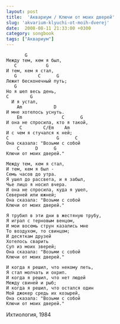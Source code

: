 ```yaml
---
layout: post
title:  'Аквариум / Ключи от моих дверей'
slug: 'akvarium-klyuchi-ot-moih-dverej'
date:  2008-08-11 21:33:00 +0300
category: songbook
tags: ["Аквариум"]
---
```


	       G
	Между тем, кем я был,
	   C           G
	И тем, кем я стал,
	   G        C      G
	Лежит бесконечный путь;
	   G
	Но я шел весь день,
	C        G
	  И я устал,
	    Am            D
	И мне хотелось уснуть.
	    Em               C      G
	И она не спросила, кто я такой,
	     С        С/Em    Am
	И с чем я стучался к ней;
	C                  G      C
	Она сказала: "Возьми с собой
	    C      D      G
	Ключи от моих дверей."
	
	Между тем, кем я стал,
	И тем, кем я был -
	Семь часов до утра.
	Я ушел до рассвета, и я забыл,
	Чье лицо я носил вчера.
	И она не спросила, куда я ушел,
	Северней или южней;
	Она сказала: "Возьми с собой
	Ключи от моих дверей."
	
	Я трубил в эти дни в жестяную трубу,
	Я играл с терновым венцом,
	И мои восемь струн казались мне
	То воздухом, то свинцом;
	И десяткам друзей
	Хотелось сварить
	Суп из моих зверей;
	Она сказала: "Возьми с собой
	Ключи от моих дверей."
	
	И когда я решил, что некому петь,
	Я стал молчать и охрип.
	И когда я решил, что нет людей
	Между свиней и рыб;
	И когда я решил, что остался один
	Мой джокер средь их козырей,
	Она сказала: "Возьми с собой
	Ключи от моих дверей."

Ихтиология, 1984

